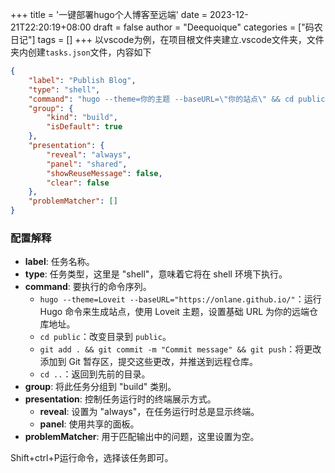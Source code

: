 +++
title = '一键部署hugo个人博客至远端'
date = 2023-12-21T22:20:19+08:00
draft = false
author = "Deequoique"
categories = ["码农日记"]
tags = []
+++
 以vscode为例，在项目根文件夹建立.vscode文件夹，文件夹内创建`tasks.json`文件，内容如下

``` json
{
    "label": "Publish Blog",
    "type": "shell",
    "command": "hugo --theme=你的主题 --baseURL=\"你的站点\" && cd public && git add . && git commit -m \"Commit message\" && git push && cd ..",
    "group": {
        "kind": "build",
        "isDefault": true
    },
    "presentation": {
        "reveal": "always",
        "panel": "shared",
        "showReuseMessage": false,
        "clear": false
    },
    "problemMatcher": []
}
```
### 配置解释

- **label**: 任务名称。
- **type**: 任务类型，这里是 "shell"，意味着它将在 shell 环境下执行。
- **command**: 要执行的命令序列。
    - `hugo --theme=Loveit --baseURL="https://onlane.github.io/"`：运行 Hugo 命令来生成站点，使用 Loveit 主题，设置基础 URL 为你的远端仓库地址。
    - `cd public`：改变目录到 `public`。
    - `git add . && git commit -m "Commit message" && git push`：将更改添加到 Git 暂存区，提交这些更改，并推送到远程仓库。
    - `cd ..`：返回到先前的目录。
- **group**: 将此任务分组到 "build" 类别。
- **presentation**: 控制任务运行时的终端展示方式。
    - **reveal**: 设置为 "always"，在任务运行时总是显示终端。
    - **panel**: 使用共享的面板。
- **problemMatcher**: 用于匹配输出中的问题，这里设置为空。

Shift+ctrl+P运行命令，选择该任务即可。